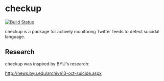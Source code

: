 checkup
=======
[![Build Status](https://drone.io/github.com/r1cky1337/checkup/status.png)](https://drone.io/github.com/r1cky1337/checkup/latest)

checkup is a package for actively monitoring Twitter feeds to detect suicidal language.


Research
--------
checkup was inspired by BYU's research:

http://news.byu.edu/archive13-oct-suicide.aspx
